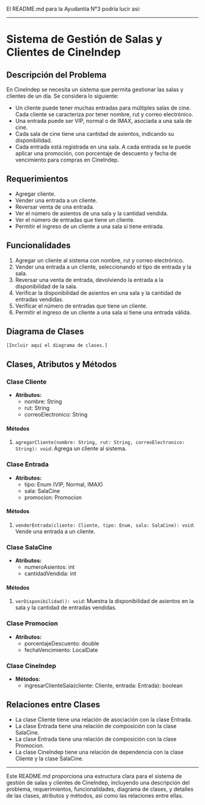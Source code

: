El README.md para la Ayudantía N°3 podría lucir así:

---

# Sistema de Gestión de Salas y Clientes de CineIndep

## Descripción del Problema

En CineIndep se necesita un sistema que permita gestionar las salas y clientes de un día. Se considera lo siguiente:

- Un cliente puede tener muchas entradas para múltiples salas de cine. Cada cliente se caracteriza por tener nombre, rut y correo electrónico.
- Una entrada puede ser VIP, normal o de IMAX, asociada a una sala de cine.
- Cada sala de cine tiene una cantidad de asientos, indicando su disponibilidad.
- Cada entrada está registrada en una sala. A cada entrada se le puede aplicar una promoción, con porcentaje de descuento y fecha de vencimiento para compras en CineIndep.

## Requerimientos

- Agregar cliente.
- Vender una entrada a un cliente.
- Reversar venta de una entrada.
- Ver el número de asientos de una sala y la cantidad vendida.
- Ver el número de entradas que tiene un cliente.
- Permitir el ingreso de un cliente a una sala si tiene entrada.

## Funcionalidades

1. Agregar un cliente al sistema con nombre, rut y correo electrónico.
2. Vender una entrada a un cliente, seleccionando el tipo de entrada y la sala.
3. Reversar una venta de entrada, devolviendo la entrada a la disponibilidad de la sala.
4. Verificar la disponibilidad de asientos en una sala y la cantidad de entradas vendidas.
5. Verificar el número de entradas que tiene un cliente.
6. Permitir el ingreso de un cliente a una sala si tiene una entrada válida.

## Diagrama de Clases

```
[Incluir aquí el diagrama de clases.]
```

## Clases, Atributos y Métodos

### Clase Cliente

- **Atributos:**
  - nombre: String
  - rut: String
  - correoElectronico: String

#### Métodos

1. `agregarCliente(nombre: String, rut: String, correoElectronico: String): void`: Agrega un cliente al sistema.

### Clase Entrada

- **Atributos:**
  - tipo: Enum (VIP, Normal, IMAX)
  - sala: SalaCine
  - promocion: Promocion

#### Métodos

1. `venderEntrada(cliente: Cliente, tipo: Enum, sala: SalaCine): void`: Vende una entrada a un cliente.

### Clase SalaCine

- **Atributos:**
  - numeroAsientos: int
  - cantidadVendida: int

#### Métodos

1. `verDisponibilidad(): void`: Muestra la disponibilidad de asientos en la sala y la cantidad de entradas vendidas.

### Clase Promocion

- **Atributos:**
  - porcentajeDescuento: double
  - fechaVencimiento: LocalDate

### Clase CineIndep

- **Métodos:**
  - ingresarClienteSala(cliente: Cliente, entrada: Entrada): boolean

## Relaciones entre Clases

- La clase Cliente tiene una relación de asociación con la clase Entrada.
- La clase Entrada tiene una relación de composición con la clase SalaCine.
- La clase Entrada tiene una relación de composición con la clase Promocion.
- La clase CineIndep tiene una relación de dependencia con la clase Cliente y la clase SalaCine.

---

Este README.md proporciona una estructura clara para el sistema de gestión de salas y clientes de CineIndep, incluyendo una descripción del problema, requerimientos, funcionalidades, diagrama de clases, y detalles de las clases, atributos y métodos, así como las relaciones entre ellas.
